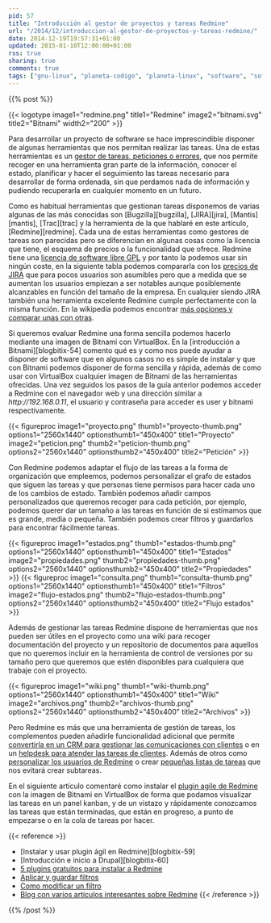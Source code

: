 ```yaml
---
pid: 57
title: "Introducción al gestor de proyectos y tareas Redmine"
url: "/2014/12/introduccion-al-gestor-de-proyectos-y-tareas-redmine/"
date: 2014-12-19T19:57:31+01:00
updated: 2015-01-10T12:00:00+01:00
rss: true
sharing: true
comments: true
tags: ["gnu-linux", "planeta-codigo", "planeta-linux", "software", "software-libre"]
---
```


{{% post %}}

{{< logotype image1="redmine.png" title1="Redmine" image2="bitnami.svg" title2="Bitnami" width2="200" >}}

Para desarrollar un proyecto de software se hace imprescindible disponer de algunas herramientas que nos permitan realizar las tareas. Una de estas herramientas es un [gestor de tareas, peticiones o errores](https://en.wikipedia.org/wiki/Issue_tracking_system), que nos permite recoger en una herramienta gran parte de la información, conocer el estado, planificar y hacer el seguimiento las tareas necesario para desarrollar de forma ordenada, sin que perdamos nada de información y pudiendo recuperarla en cualquier momento en un futuro.

Como es habitual herramientas que gestionan tareas disponemos de varias algunas de las más conocidas son [Bugzilla][bugzilla], [JIRA][jira], [Mantis][mantis], [Trac][trac] y la herramienta de la que hablaré en este artículo, [Redmine][redmine]. Cada una de estas herramientas como gestores de tareas son parecidas pero se diferencian en algunas cosas como la licencia que tiene, el esquema de precios o la funcionalidad que ofrece. Redmine tiene una [licencia de software libre GPL](http://www.gnu.org/licenses/old-licenses/gpl-2.0.html) y por tanto la podemos usar sin ningún coste, en la siguiente tabla podemos compararla con los [precios de JIRA](https://www.atlassian.com/software/jira/pricing) que para pocos usuarios son asumibles pero que a medida que se aumentan los usuarios empiezan a ser notables aunque posiblemente alcanzables en función del tamaño de la empresa. En cualquier siendo JIRA también una herramienta excelente Redmine cumple perfectamente con la misma función. En la wikipedia podemos encontrar [más opciones y comparar unas con otras](https://en.wikipedia.org/wiki/Comparison_of_issue-tracking_systems).

Si queremos evaluar Redmine una forma sencilla podemos hacerlo mediante una imagen de Bitnami con VirtualBox. En la [introducción a Bitnami][blogbitix-54] comento qué es y como nos puede ayudar a disponer de software que en algunos casos no es simple de instalar y que con Bitnami podemos disponer de forma sencilla y rápida, además de como usar con VirtualBox cualquier imagen de Bitnami de las herramientas ofrecidas. Una vez seguidos los pasos de la guía anterior podemos acceder a Redmine con el navegador web y una dirección similar a _http\://192.168.0.11_, el usuario y contraseña para acceder es user y bitnami respectivamente.

{{< figureproc
    image1="proyecto.png" thumb1="proyecto-thumb.png" options1="2560x1440" optionsthumb1="450x400" title1="Proyecto"
    image2="peticion.png" thumb2="peticion-thumb.png" options2="2560x1440" optionsthumb2="450x400" title2="Petición" >}}

Con Redmine podemos adaptar el flujo de las tareas a la forma de organización que empleemos, podemos personalizar el grafo de estados que siguen las tareas y que personas tiene permisos para hacer cada uno de los cambios de estado. También podemos añadir campos personalizados que queremos recoger para cada petición, por ejemplo, podemos querer dar un tamaño a las tareas en función de si estimamos que es grande, media o pequeña. También podemos crear filtros y guardarlos para encontrar fácilmente tareas.

{{< figureproc
    image1="estados.png" thumb1="estados-thumb.png" options1="2560x1440" optionsthumb1="450x400" title1="Estados"
    image2="propiedades.png" thumb2="propiedades-thumb.png" options2="2560x1440" optionsthumb2="450x400" title2="Propiedades" >}}
{{< figureproc
    image1="consulta.png" thumb1="consulta-thumb.png" options1="2560x1440" optionsthumb1="450x400" title1="Filtros"
    image2="flujo-estados.png" thumb2="flujo-estados-thumb.png" options2="2560x1440" optionsthumb2="450x400" title2="Flujo estados" >}}

Además de gestionar las tareas Redmine dispone de herramientas que nos pueden ser útiles en el proyecto como una wiki para recoger documentación del proyecto y un repositorio de documentos para aquellos que no queremos incluir en la herramienta de control de versiones por su tamaño pero que queremos que estén disponibles para cualquiera que trabaje con el proyecto.

{{< figureproc
    image1="wiki.png" thumb1="wiki-thumb.png" options1="2560x1440" optionsthumb1="450x400" title1="Wiki"
    image2="archivos.png" thumb2="archivos-thumb.png" options2="2560x1440" optionsthumb2="450x400" title2="Archivos" >}}

Pero Redmine es más que una herramienta de gestión de tareas, los complementos pueden añadirle funcionalidad adicional que permite [convertirla en un CRM para gestionar las comunicaciones con clientes](http://www.redminecrm.com/projects/crm/pages/1) o en un [helpdesk para atender las tareas de clientes](http://www.redminecrm.com/projects/helpdesk/pages/1). Además de otros como [personalizar los usuarios de Redmine](http://www.redminecrm.com/projects/people/pages/1) o crear [pequeñas listas de tareas](http://www.redminecrm.com/projects/checklist/pages/1) que nos evitará crear subtareas.

En el siguiente artículo comentaré como instalar el [plugin agile de Redmine](http://www.redminecrm.com/projects/agile/pages/1) con la imagen de Bitnami en VirtualBox de forma que podamos visualizar las tareas en un panel kanban, y de un vistazo y rápidamente conozcamos las tareas que están terminadas, que están en progreso, a punto de empezarse o en la cola de tareas por hacer.

{{< reference >}}
* [Instalar y usar plugin ágil en Redmine][blogbitix-59]
* [Introducción e inicio a Drupal][blogbitix-60]
* [5 plugins gratuitos para instalar a Redmine](http://www.luisblasco.com/5-plugins-gratuitos-instalar-en-redmine/)
* [Aplicar y guardar filtros](http://www.redmine.org/projects/redmine/wiki/RedmineIssueList#Applying-and-saving-filters)
* [Como modificar un filtro](https://stackoverflow.com/questions/9027479/how-do-you-modify-a-filter-in-redmine)
* [Blog con varios artículos interesantes sobre Redmine](http://www.luisblasco.com/blog/)
{{< /reference >}}

{{% /post %}}
